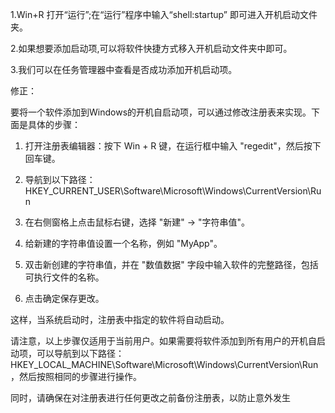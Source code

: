 1.Win+R 打开“运行”;在“运行”程序中输入“shell:startup” 即可进入开机启动文件夹。

2.如果想要添加启动项,可以将软件快捷方式移入开机启动文件夹中即可。

3.我们可以在任务管理器中查看是否成功添加开机启动项。



修正：

要将一个软件添加到Windows的开机自启动项，可以通过修改注册表来实现。下面是具体的步骤：

1. 打开注册表编辑器：按下 Win + R 键，在运行框中输入 "regedit"，然后按下回车键。

2. 导航到以下路径：HKEY_CURRENT_USER\Software\Microsoft\Windows\CurrentVersion\Run

3. 在右侧窗格上点击鼠标右键，选择 "新建" -> "字符串值"。

4. 给新建的字符串值设置一个名称，例如 "MyApp"。

5. 双击新创建的字符串值，并在 "数值数据" 字段中输入软件的完整路径，包括可执行文件的名称。

6. 点击确定保存更改。

这样，当系统启动时，注册表中指定的软件将自动启动。

请注意，以上步骤仅适用于当前用户。如果需要将软件添加到所有用户的开机自启动项，可以导航到以下路径：HKEY_LOCAL_MACHINE\Software\Microsoft\Windows\CurrentVersion\Run，然后按照相同的步骤进行操作。

同时，请确保在对注册表进行任何更改之前备份注册表，以防止意外发生